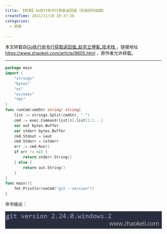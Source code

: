 ```yaml
---
title: 【转载】Go执行命令行获取返回值（封装好的函数）
createTime: 2021/11/10 10:37:38
categories:
  - 转载

---
```


本文转载自[Go执行命令行获取返回值_赵克立博客_技术栈 ](https://www.zhaokeli.com/article/8605.html)，链接地址 https://www.zhaokeli.com/article/8605.html ，原作者允许转载。

---

```go
package main
import (
    "strings"
    "bytes"
    "os"
    "os/exec"
    "fmt"
)
func runCmd(cmdStr string) string{
    list := strings.Split(cmdStr, " ")
    cmd := exec.Command(list[0],list[1:]...)
    var out bytes.Buffer
    var stderr bytes.Buffer
    cmd.Stdout = &out
    cmd.Stderr = &stderr
    err := cmd.Run()
    if err != nil {
        return stderr.String()
    } else {
        return out.String()
    }
}
func main(){
    fmt.Println(runCmd("git --version"))
}
```

命令输出：

![在这里插入图片描述](../images/6b7e04acf0f7ba88540bafe0fd99afa8.png)

